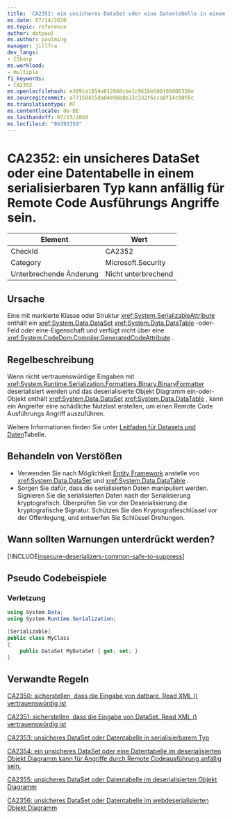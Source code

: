```yaml
---
title: 'CA2352: ein unsicheres DataSet oder eine Datentabelle in einem serialisierbaren Typ kann anfällig für Remote Code Ausführungs Angriffe sein.'
ms.date: 07/14/2020
ms.topic: reference
author: dotpaul
ms.author: paulming
manager: jillfra
dev_langs:
- CSharp
ms.workload:
- multiple
f1_keywords:
- CA2352
ms.openlocfilehash: e389ca1854a012660cbe1c961bb500f86008350e
ms.sourcegitcommit: a77158415da04e9bb8b33c332f6cca8f14c08f8c
ms.translationtype: MT
ms.contentlocale: de-DE
ms.lasthandoff: 07/15/2020
ms.locfileid: "86393359"
---
```

# <a name="ca2352-unsafe-dataset-or-datatable-in-serializable-type-can-be-vulnerable-to-remote-code-execution-attacks"></a>CA2352: ein unsicheres DataSet oder eine Datentabelle in einem serialisierbaren Typ kann anfällig für Remote Code Ausführungs Angriffe sein.

|Element|Wert|
|-|-|
|CheckId|CA2352|
|Category|Microsoft.Security|
|Unterbrechende Änderung|Nicht unterbrechend|

## <a name="cause"></a>Ursache

Eine mit markierte Klasse oder Struktur <xref:System.SerializableAttribute> enthält ein <xref:System.Data.DataSet> <xref:System.Data.DataTable> -oder-Feld oder eine-Eigenschaft und verfügt nicht über eine <xref:System.CodeDom.Compiler.GeneratedCodeAttribute> .

## <a name="rule-description"></a>Regelbeschreibung

Wenn nicht vertrauenswürdige Eingaben mit <xref:System.Runtime.Serialization.Formatters.Binary.BinaryFormatter> deserialisiert werden und das deserialisierte Objekt Diagramm ein-oder-Objekt enthält <xref:System.Data.DataSet> <xref:System.Data.DataTable> , kann ein Angreifer eine schädliche Nutzlast erstellen, um einen Remote Code Ausführungs Angriff auszuführen.

Weitere Informationen finden Sie unter [Leitfaden für Datasets und Daten](https://go.microsoft.com/fwlink/?linkid=2132227)Tabelle.

## <a name="how-to-fix-violations"></a>Behandeln von Verstößen

- Verwenden Sie nach Möglichkeit [Entity Framework](https://docs.microsoft.com/ef/) anstelle von <xref:System.Data.DataSet> und <xref:System.Data.DataTable> .
- Sorgen Sie dafür, dass die serialisierten Daten manipuliert werden. Signieren Sie die serialisierten Daten nach der Serialisierung kryptografisch. Überprüfen Sie vor der Deserialisierung die kryptografische Signatur. Schützen Sie den Kryptografieschlüssel vor der Offenlegung, und entwerfen Sie Schlüssel Drehungen.

## <a name="when-to-suppress-warnings"></a>Wann sollten Warnungen unterdrückt werden?

[!INCLUDE[insecure-deserializers-common-safe-to-suppress](includes/insecure-deserializers-common-safe-to-suppress-md.md)]

## <a name="pseudo-code-examples"></a>Pseudo Codebeispiele

### <a name="violation"></a>Verletzung

```csharp
using System.Data;
using System.Runtime.Serialization;

[Serializable]
public class MyClass
{
    public DataSet MyDataSet { get; set; }
}
```

## <a name="related-rules"></a>Verwandte Regeln

[CA2350: sicherstellen, dass die Eingabe von datbare. Read XML () vertrauenswürdig ist](ca2350.md)

[CA2351: sicherstellen, dass die Eingabe von DataSet. Read XML () vertrauenswürdig ist](ca2351.md)

[CA2353: unsicheres DataSet oder Datentabelle in serialisierbarem Typ](ca2353.md)

[CA2354: ein unsicheres DataSet oder eine Datentabelle im deserialisierten Objekt Diagramm kann für Angriffe durch Remote Codeausführung anfällig sein.](ca2354.md)

[CA2355: unsicheres DataSet oder Datentabelle im deserialisierten Objekt Diagramm](ca2355.md)

[CA2356: unsicheres DataSet oder Datentabelle im webdeserialisierten Objekt Diagramm](ca2356.md)
